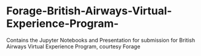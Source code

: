# Forage-British-Airways-Virtual-Experience-Program-
Contains the Jupyter Notebooks and Presentation for submission for British Airways Virtual Experience Program, courtesy Forage
